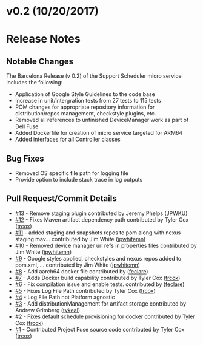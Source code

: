 # v0.2 (10/20/2017)
# Release Notes

## Notable Changes
The Barcelona Release (v 0.2) of the Support Scheduler micro service includes the following:
* Application of Google Style Guidelines to the code base
* Increase in unit/intergration tests from 27 tests to 115 tests
* POM changes for appropriate repository information for distribution/repos management, checkstyle plugins, etc.
* Removed all references to unfinished DeviceManager work as part of Dell Fuse
* Added Dockerfile for creation of micro service targeted for ARM64 
* Added interfaces for all Controller classes

## Bug Fixes
* Removed OS specific file path for logging file 
* Provide option to include stack trace in log outputs

## Pull Request/Commit Details

 - [#13](https://github.com/edgexfoundry/support-scheduler/pull/13) - Remove staging plugin contributed by Jeremy Phelps ([JPWKU](https://github.com/JPWKU))
 - [#12](https://github.com/edgexfoundry/support-scheduler/pull/12) - Fixes Maven artifact dependency path contributed by Tyler Cox ([trcox](https://github.com/trcox))
 - [#11](https://github.com/edgexfoundry/support-scheduler/pull/11) - added staging and snapshots repos to pom along with nexus staging mav… contributed by Jim White ([jpwhitemn](https://github.com/jpwhitemn))
 - [#10](https://github.com/edgexfoundry/support-scheduler/pull/10) - Removed device manager url refs in properties files contributed by Jim White ([jpwhitemn](https://github.com/jpwhitemn))
 - [#9](https://github.com/edgexfoundry/support-scheduler/pull/9) - Google styles applied, checkstyles and nexus repos added to pom.xml, … contributed by Jim White ([jpwhitemn](https://github.com/jpwhitemn))
 - [#8](https://github.com/edgexfoundry/support-scheduler/pull/8) - Add aarch64 docker file contributed by ([feclare](https://github.com/feclare))
 - [#7](https://github.com/edgexfoundry/support-scheduler/pull/7) - Adds Docker build capability contributed by Tyler Cox ([trcox](https://github.com/trcox))
 - [#6](https://github.com/edgexfoundry/support-scheduler/pull/6) - Fix compilation issue and enable tests. contributed by ([feclare](https://github.com/feclare))
 - [#5](https://github.com/edgexfoundry/support-scheduler/pull/5) - Fixes Log File Path contributed by Tyler Cox ([trcox](https://github.com/trcox))
 - [#4](https://github.com/edgexfoundry/support-scheduler/issues/4) - Log File Path not Platform agnostic
 - [#3](https://github.com/edgexfoundry/support-scheduler/pull/3) - Add distributionManagement for artifact storage contributed by Andrew Grimberg ([tykeal](https://github.com/tykeal))
 - [#2](https://github.com/edgexfoundry/support-scheduler/pull/2) - Fixes default schedule provisioning for docker contributed by Tyler Cox ([trcox](https://github.com/trcox))
 - [#1](https://github.com/edgexfoundry/support-scheduler/pull/1) - Contributed Project Fuse source code contributed by Tyler Cox ([trcox](https://github.com/trcox))
